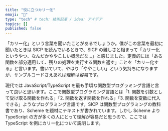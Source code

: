 ```yaml
---
title: "役に立つカリー化"
emoji: "🦁"
type: "tech" # tech: 技術記事 / idea: アイデア
topics: []
published: false
---
```


「カリー化」という言葉を聞いたことがあるでしょうか。僕がこの言葉を最初に聞いたときは SICP を読んでいるときで、SICP の難しさと相まって「カリー化というやつ、なんだかややこしい概念だな...」と感じました。定義的には「ある関数を部分適用して、残りの処理を実行する関数を返す」ことを「カリー化する」と言います。書いていて、やはり「ややこしい」という気持ちになりますが、サンプルコードさえあれば理解は容易です。

現代では JavaScript/TypeScript を最も手頃な関数型プログラミング言語と言って良いと思います。ここで関数型プログラミング言語とは「1. 関数を引数として受け取る関数を作れる」「2. 関数を返す関数を作れる」「3. 関数を変数に代入できる」ようなプログラミング言語です。SICP は関数型プログラミングの教科書であり、Scheme を題材にテキストが書かれています。しかし Scheme より TypeScript の方が多くの人にとって理解が容易だと思うので、ここでは TypeScript を例にカリー化について説明します。
